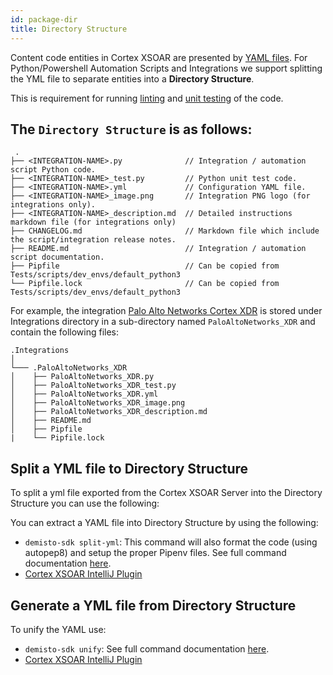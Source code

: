 ```yaml
---
id: package-dir
title: Directory Structure
---
```


Content code entities in Cortex XSOAR are presented by [YAML files](yaml-file). For Python/Powershell Automation Scripts and Integrations we support splitting the YML file to separate entities into a **Directory Structure**.

This is requirement for running [linting](linting) and [unit testing](unit-testing) of the code.

The `Directory Structure` is as follows:
---

```
 .
├── <INTEGRATION-NAME>.py              // Integration / automation script Python code.
├── <INTEGRATION-NAME>_test.py         // Python unit test code.
├── <INTEGRATION-NAME>.yml             // Configuration YAML file.
├── <INTEGRATION-NAME>_image.png       // Integration PNG logo (for integrations only).
├── <INTEGRATION-NAME>_description.md  // Detailed instructions markdown file (for integrations only)
├── CHANGELOG.md                       // Markdown file which include the script/integration release notes.
├── README.md                          // Integration / automation script documentation.
├── Pipfile                            // Can be copied from Tests/scripts/dev_envs/default_python3
└── Pipfile.lock                       // Can be copied from Tests/scripts/dev_envs/default_python3    
```
   

For example, the integration [Palo Alto Networks Cortex XDR](https://github.com/demisto/content/tree/master/Packs/CortexXDR/Integrations/PaloAltoNetworks_XDR) is stored under Integrations directory in a sub-directory named `PaloAltoNetworks_XDR` and contain the following files:

```
.Integrations   
│
└─── .PaloAltoNetworks_XDR
│    ├── PaloAltoNetworks_XDR.py
│    ├── PaloAltoNetworks_XDR_test.py
│    ├── PaloAltoNetworks_XDR.yml
│    ├── PaloAltoNetworks_XDR_image.png
│    ├── PaloAltoNetworks_XDR_description.md
│    ├── README.md
│    ├── Pipfile
|    └── Pipfile.lock
```

## Split a YML file to Directory Structure
To split a yml file exported from the Cortex XSOAR Server into the Directory Structure you can use the following:

You can extract a YAML file into Directory Structure by using the following:
 - `demisto-sdk split-yml`: This command will also format the code (using autopep8) and setup the proper Pipenv files. See full command documentation [here](https://github.com/demisto/demisto-sdk/blob/master/demisto_sdk/commands/split_yml/README.md).
 - [Cortex XSOAR IntelliJ Plugin](https://plugins.jetbrains.com/plugin/12093-demisto-add-on-for-pycharm)

## Generate a YML file from Directory Structure

To unify the YAML use:
-  `demisto-sdk unify`: See full command documentation [here](https://github.com/demisto/demisto-sdk/blob/master/demisto_sdk/commands/unify/README.md).
- [Cortex XSOAR IntelliJ Plugin](https://plugins.jetbrains.com/plugin/12093-demisto-add-on-for-pycharm)
